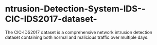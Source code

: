 # ntrusion-Detection-System-IDS--CIC-IDS2017-dataset-
The CIC-IDS2017 dataset is a comprehensive network intrusion detection dataset containing both normal and malicious traffic over multiple days.  
